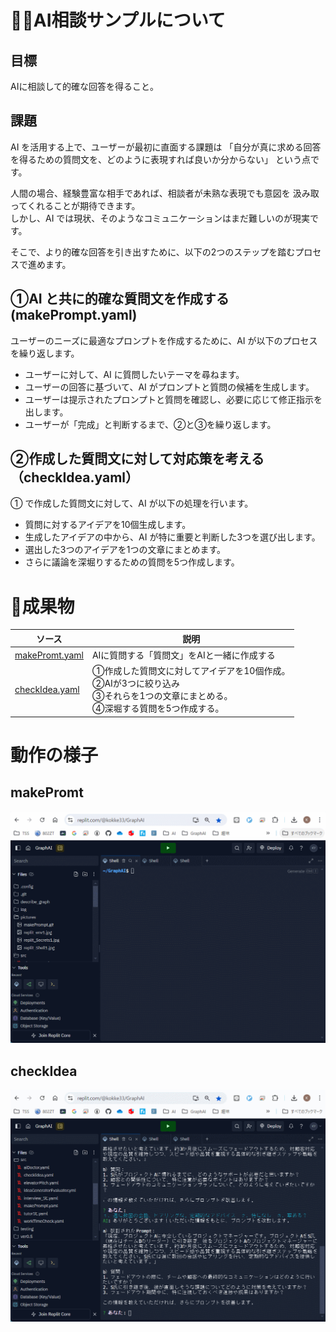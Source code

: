 # :man_health_worker:AI相談サンプルについて

## 目標

AIに相談して的確な回答を得ること。

## 課題
AI を活用する上で、ユーザーが最初に直面する課題は
「自分が真に求める回答を得るための質問文を、どのように表現すれば良いか分からない」
という点です。

人間の場合、経験豊富な相手であれば、相談者が未熟な表現でも意図を
汲み取ってくれることが期待できます。<br>
しかし、AI では現状、そのようなコミュニケーションはまだ難しいのが現実です。

そこで、より的確な回答を引き出すために、以下の2つのステップを踏むプロセスで進めます。

## ①AI と共に的確な質問文を作成する (makePrompt.yaml)
ユーザーのニーズに最適なプロンプトを作成するために、AI が以下のプロセスを繰り返します。

- ユーザーに対して、AI に質問したいテーマを尋ねます。
- ユーザーの回答に基づいて、AI がプロンプトと質問の候補を生成します。
- ユーザーは提示されたプロンプトと質問を確認し、必要に応じて修正指示を出します。
- ユーザーが「完成」と判断するまで、②と③を繰り返します。

## ②作成した質問文に対して対応策を考える（checkIdea.yaml）
① で作成した質問文に対して、AI が以下の処理を行います。

- 質問に対するアイデアを10個生成します。
- 生成したアイデアの中から、AI が特に重要と判断した3つを選び出します。
- 選出した3つのアイデアを1つの文章にまとめます。
- さらに議論を深堀りするための質問を5つ作成します。


# :abcd:成果物

|ソース| 説明|
|----------------------|----------------------------------------------------------------------|
| [makePromt.yaml](src/makePrompt.yaml)|AIに質問する「質問文」をAIと一緒に作成する|
| [checkIdea.yaml](src/checkIdea.yaml)|①作成した質問文に対してアイデアを10個作成。<br>②AIが3つに絞り込み<br>③それらを1つの文章にまとめる。<br>④深堀する質問を5つ作成する。|


# 動作の様子
## makePromt
![makePromt](pictures/makePrompt.gif)

## checkIdea
![checkIdea](pictures/checkIdea.gif)